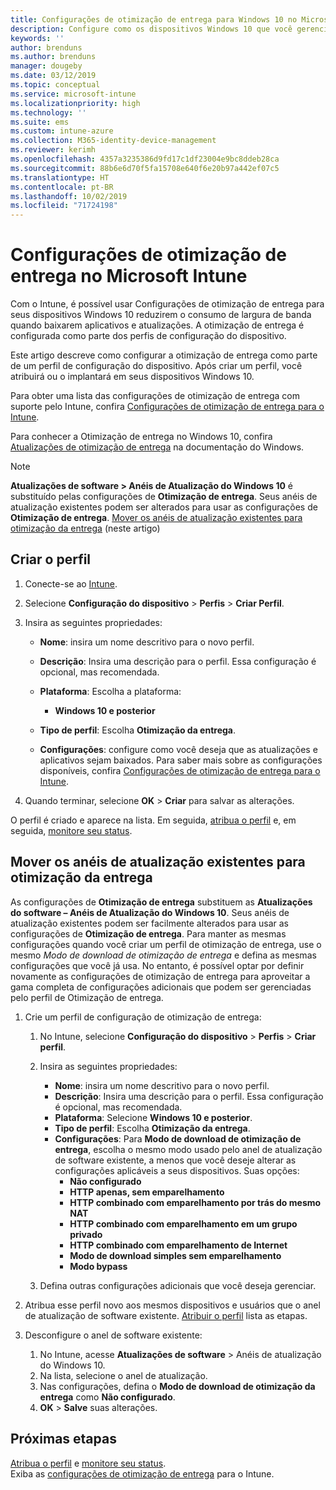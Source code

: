 ```yaml
---
title: Configurações de otimização de entrega para Windows 10 no Microsoft Intune – Azure | Microsoft Docs
description: Configure como os dispositivos Windows 10 que você gerencia com o Intune usam a otimização de entrega. No Intune, crie um perfil de configuração de dispositivo para instalar as atualizações da Internet. Veja também como substituir os anéis de atualização existentes com um perfil de otimização de entrega.
keywords: ''
author: brenduns
ms.author: brenduns
manager: dougeby
ms.date: 03/12/2019
ms.topic: conceptual
ms.service: microsoft-intune
ms.localizationpriority: high
ms.technology: ''
ms.suite: ems
ms.custom: intune-azure
ms.collection: M365-identity-device-management
ms.reviewer: kerimh
ms.openlocfilehash: 4357a3235386d9fd17c1df23004e9bc8ddeb28ca
ms.sourcegitcommit: 88b6e6d70f5fa15708e640f6e20b97a442ef07c5
ms.translationtype: HT
ms.contentlocale: pt-BR
ms.lasthandoff: 10/02/2019
ms.locfileid: "71724198"
---
```

# <a name="delivery-optimization-settings-in-microsoft-intune"></a>Configurações de otimização de entrega no Microsoft Intune

Com o Intune, é possível usar Configurações de otimização de entrega para seus dispositivos Windows 10 reduzirem o consumo de largura de banda quando baixarem aplicativos e atualizações. A otimização de entrega é configurada como parte dos perfis de configuração do dispositivo.  

Este artigo descreve como configurar a otimização de entrega como parte de um perfil de configuração do dispositivo. Após criar um perfil, você atribuirá ou o implantará em seus dispositivos Windows 10. 

Para obter uma lista das configurações de otimização de entrega com suporte pelo Intune, confira [Configurações de otimização de entrega para o Intune](../delivery-optimization-settings.md).  

Para conhecer a Otimização de entrega no Windows 10, confira [Atualizações de otimização de entrega](https://docs.microsoft.com/windows/deployment/update/waas-delivery-optimization) na documentação do Windows.  


> [!NOTE]
> **Atualizações de software > Anéis de Atualização do Windows 10** é substituído pelas configurações de **Otimização de entrega**. Seus anéis de atualização existentes podem ser alterados para usar as configurações de **Otimização de entrega**. [Mover os anéis de atualização existentes para otimização da entrega](#move-existing-update-rings-to-delivery-optimization) (neste artigo) 
## <a name="create-the-profile"></a>Criar o perfil

1. Conecte-se ao [Intune](https://go.microsoft.com/fwlink/?linkid=2090973).

2. Selecione **Configuração do dispositivo** > **Perfis** > **Criar Perfil**.

3. Insira as seguintes propriedades:

    - **Nome**: insira um nome descritivo para o novo perfil.
    - **Descrição**: Insira uma descrição para o perfil. Essa configuração é opcional, mas recomendada.
    - **Plataforma**: Escolha a plataforma:  

        - **Windows 10 e posterior**

    - **Tipo de perfil**: Escolha **Otimização da entrega**.
    - **Configurações**: configure como você deseja que as atualizações e aplicativos sejam baixados. Para saber mais sobre as configurações disponíveis, confira [Configurações de otimização de entrega para o Intune](../delivery-optimization-settings.md).

4. Quando terminar, selecione **OK** > **Criar** para salvar as alterações.

O perfil é criado e aparece na lista. Em seguida, [atribua o perfil](device-profile-assign.md) e, em seguida, [monitore seu status](device-profile-monitor.md).

## <a name="move-existing-update-rings-to-delivery-optimization"></a>Mover os anéis de atualização existentes para otimização da entrega

As configurações de **Otimização de entrega** substituem as **Atualizações do software – Anéis de Atualização do Windows 10**. Seus anéis de atualização existentes podem ser facilmente alterados para usar as configurações de **Otimização de entrega**. Para manter as mesmas configurações quando você criar um perfil de otimização de entrega, use o mesmo *Modo de download de otimização de entrega* e defina as mesmas configurações que você já usa. No entanto, é possível optar por definir novamente as configurações de otimização de entrega para aproveitar a gama completa de configurações adicionais que podem ser gerenciadas pelo perfil de Otimização de entrega.

1. Crie um perfil de configuração de otimização de entrega:

    1. No Intune, selecione **Configuração do dispositivo** > **Perfis** > **Criar perfil**.
    2. Insira as seguintes propriedades:

        - **Nome**: insira um nome descritivo para o novo perfil.
        - **Descrição**: Insira uma descrição para o perfil. Essa configuração é opcional, mas recomendada.
        - **Plataforma**: Selecione **Windows 10 e posterior**.
        - **Tipo de perfil**: Escolha **Otimização da entrega**.
        - **Configurações**: Para **Modo de download de otimização de entrega**, escolha o mesmo modo usado pelo anel de atualização de software existente, a menos que você deseje alterar as configurações aplicáveis a seus dispositivos. Suas opções:
            - **Não configurado**
            - **HTTP apenas, sem emparelhamento**
            - **HTTP combinado com emparelhamento por trás do mesmo NAT**
            - **HTTP combinado com emparelhamento em um grupo privado**
            - **HTTP combinado com emparelhamento de Internet**
            - **Modo de download simples sem emparelhamento**
            - **Modo bypass**
    3. Defina outras configurações adicionais que você deseja gerenciar.
1. Atribua esse perfil novo aos mesmos dispositivos e usuários que o anel de atualização de software existente. [Atribuir o perfil](device-profile-assign.md) lista as etapas.

3. Desconfigure o anel de software existente:
    1. No Intune, acesse **Atualizações de software** > Anéis de atualização do Windows 10.
    2. Na lista, selecione o anel de atualização.
    3. Nas configurações, defina o **Modo de download de otimização da entrega** como **Não configurado**.
    4. **OK** > **Salve** suas alterações.

## <a name="next-steps"></a>Próximas etapas

[Atribua o perfil](device-profile-assign.md) e [monitore seu status](device-profile-monitor.md).  
Exiba as [configurações de otimização de entrega](../delivery-optimization-settings.md) para o Intune.
